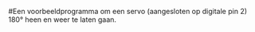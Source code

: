 #Een voorbeeldprogramma om een servo (aangesloten op digitale pin 2) 180° heen en weer te laten gaan.
